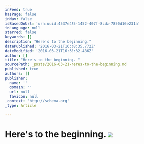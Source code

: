 ```yaml
---
inFeed: true
hasPage: false
inNav: false
isBasedOnUrl: 'urn:uuid:4537e425-1452-407f-8cda-7850d16e231a'
inLanguage: null
starred: false
keywords: []
description: "Here's to the beginning."
datePublished: '2016-03-21T16:38:35.772Z'
dateModified: '2016-03-21T16:38:32.486Z'
author: []
title: "Here's to the beginning. "
sourcePath: _posts/2016-03-21-heres-to-the-beginning.md
published: true
authors: []
publisher:
  name: ''
  domain: ''
  url: null
  favicon: null
_context: 'http://schema.org'
_type: Article

---
```

# Here's to the beginning. ![](https://the-grid-user-content.s3-us-west-2.amazonaws.com/4b1b4759-21d8-4142-ae64-dc2f0b6beecb.png)